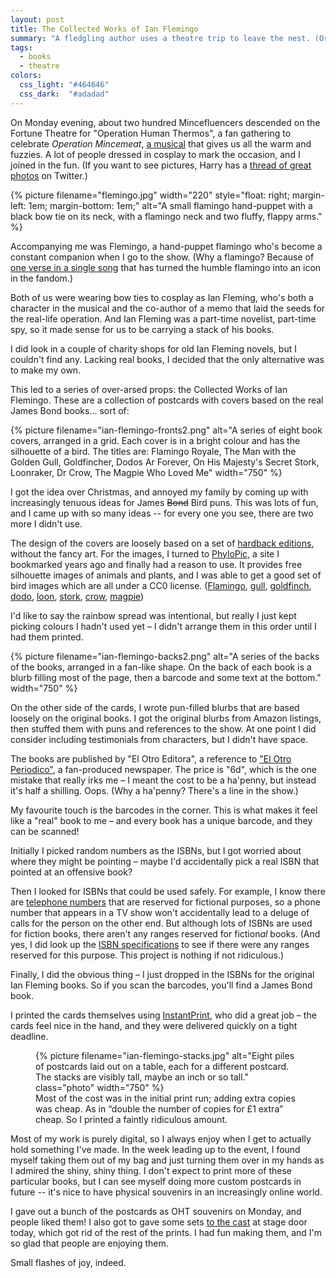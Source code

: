 ```yaml
---
layout: post
title: The Collected Works of Ian Flemingo
summary: "A fledgling author uses a theatre trip to leave the nest. (Or: some props I made for a cosplay event.)"
tags:
  - books
  - theatre
colors:
  css_light: "#464646"
  css_dark:  "#adadad"
---
```

On Monday evening, about two hundred Mincefluencers descended on the Fortune Theatre for "Operation Human Thermos", a fan gathering to celebrate *Operation Mincemeat*, [a musical] that gives us all the warm and fuzzies.
A lot of people dressed in cosplay to mark the occasion, and I joined in the fun.
(If you want to see pictures, Harry has a [thread of great photos][twitter] on Twitter.)

{%
  picture
  filename="flemingo.jpg"
  width="220"
  style="float: right; margin-left: 1em; margin-bottom: 1em;"
  alt="A small flamingo hand-puppet with a black bow tie on its neck, with a flamingo neck and two fluffy, flappy arms."
%}

Accompanying me was Flemingo, a hand-puppet flamingo who's become a constant companion when I go to the show.
(Why a flamingo?
Because of [one verse in a single song][gtb] that has turned the humble flamingo into an icon in the fandom.)

Both of us were wearing bow ties to cosplay as Ian Fleming, who's both a character in the musical and the co-author of a memo that laid the seeds for the real-life operation.
And Ian Fleming was a part-time novelist, part-time spy, so it made sense for us to be carrying a stack of his books.

I did look in a couple of charity shops for old Ian Fleming novels, but I couldn't find any.
Lacking real books, I decided that the only alternative was to make my own.

This led to a series of over-arsed props: the Collected Works of Ian Flemingo.
These are a collection of postcards with covers based on the real James Bond books… sort of:

{%
  picture
  filename="ian-flemingo-fronts2.png"
  alt="A series of eight book covers, arranged in a grid. Each cover is in a bright colour and has the silhouette of a bird. The titles are: Flamingo Royale, The Man with the Golden Gull, Goldfincher, Dodos Ar Forever, On His Majesty's Secret Stork, Loonraker, Dr Crow, The Magpie Who Loved Me"
  width="750"
%}

I got the idea over Christmas, and annoyed my family by coming up with increasingly tenuous ideas for James <s>Bond</s> Bird puns.
This was lots of fun, and I came up with so many ideas -- for every one you see, there are two more I didn't use.

The design of the covers are loosely based on a set of [hardback editions], without the fancy art.
For the images, I turned to [PhyloPic], a site I bookmarked years ago and finally had a reason to use.
It provides free silhouette images of animals and plants, and I was able to get a good set of bird images which are all under a CC0 license.
([Flamingo](https://www.phylopic.org/images/a1244226-f2c2-41dc-b113-f1c6545958ce/phoenicopterus-roseus), [gull](https://www.phylopic.org/images/1e45eae7-b1eb-4a08-9e1f-4f34f2fb7710/larus-argentatus), [goldfinch](https://www.phylopic.org/images/44b8d744-7db7-4533-b3ea-29db99fb276f/haemorhous-purpureus), [dodo](https://www.phylopic.org/images/01bbffec-312c-493a-bcd3-e9361ed3435d/raphus-cucullatus), [loon](https://www.phylopic.org/images/db5c0243-52bf-4a2b-a27c-0a0c34469522/gavia-immer), [stork](https://www.phylopic.org/images/d8b80938-61d0-4b06-ab28-d631fb545131/mycteria-americana), [crow](https://www.phylopic.org/images/2db31c7c-b0a9-460f-807e-da9181f21cf6/corvus-brachyrhynchos), [magpie](https://www.phylopic.org/images/87d6a89a-9044-49cd-b708-086c847735f2/terpsiphone-paradisi))

I'd like to say the rainbow spread was intentional, but really I just kept picking colours I hadn't used yet – I didn't arrange them in this order until I had them printed.

{%
  picture
  filename="ian-flemingo-backs2.png"
  alt="A series of the backs of the books, arranged in a fan-like shape. On the back of each book is a blurb filling most of the page, then a barcode and some text at the bottom."
  width="750"
%}

On the other side of the cards, I wrote pun-filled blurbs that are based loosely on the original books.
I got the original blurbs from Amazon listings, then stuffed them with puns and references to the show.
At one point I did consider including testimonials from characters, but I didn't have space.

The books are published by "El Otro Editora", a reference to ["El Otro Periodico"][eop], a fan-produced newspaper.
The price is "6d", which is the one mistake that really irks me – I meant the cost to be a ha'penny, but instead it's half a shilling.
Oops.
(Why a ha'penny?
There's a line in the show.)

My favourite touch is the barcodes in the corner.
This is what makes it feel like a "real" book to me – and every book has a unique barcode, and they can be scanned!

Initially I picked random numbers as the ISBNs, but I got worried about where they might be pointing – maybe I'd accidentally pick a real ISBN that pointed at an offensive book?

Then I looked for ISBNs that could be used safely.
For example, I know there are [telephone numbers][ofcom] that are reserved for fictional purposes, so a phone number that appears in a TV show won't accidentally lead to a deluge of calls for the person on the other end.
But although lots of ISBNs are used for fiction books, there aren't any ranges reserved for fiction*al* books.
(And yes, I did look up the [ISBN specifications][specs] to see if there were any ranges reserved for this purpose.
This project is nothing if not ridiculous.)

Finally, I did the obvious thing – I just dropped in the ISBNs for the original Ian Fleming books.
So if you scan the barcodes, you'll find a James Bond book.

I printed the cards themselves using [InstantPrint], who did a great job – the cards feel nice in the hand, and they were delivered quickly on a tight deadline.

<figure>
  {%
    picture
    filename="ian-flemingo-stacks.jpg"
    alt="Eight piles of postcards laid out on a table, each for a different postcard. The stacks are visibly tall, maybe an inch or so tall."
    class="photo"
    width="750"
  %}
  <figcaption>
    Most of the cost was in the initial print run; adding extra copies was cheap.
    As in “double the number of copies for £1 extra” cheap.
    So I printed a faintly ridiculous amount.
  </figcaption>
</figure>

Most of my work is purely digital, so I always enjoy when I get to actually hold something I've made.
In the week leading up to the event, I found myself taking them out of my bag and just turning them over in my hands as I admired the shiny, shiny thing.
I don't expect to print more of these particular books, but I can see myself doing more custom postcards in future -- it's nice to have physical souvenirs in an increasingly online world.

I gave out a bunch of the postcards as OHT souvenirs on Monday, and people liked them!
I also got to gave some sets [to the cast] at stage door today, which got rid of the rest of the prints.
I had fun making them, and I'm so glad that people are enjoying them.

Small flashes of joy, indeed.

[twitter]: https://twitter.com/HarryBower_/status/1746971616934793273
[a musical]: https://www.operationmincemeat.com/
[gtb]: https://www.youtube.com/watch?v=70Q5ljDokFA&t=134s
[hardback editions]: https://www.ianfleming.com/introducing-new-fleming-007-hardback-editions/
[PhyloPic]: https://www.phylopic.org/
[eop]: https://twitter.com/spitlip/status/1747330685986066878
[ipaddr]: https://www.rfc-editor.org/rfc/rfc5737#section-3
[ofcom]: https://www.ofcom.org.uk/phones-telecoms-and-internet/information-for-industry/numbering/numbers-for-drama
[specs]: https://www.isbn-international.org/range_file_generation
[InstantPrint]: https://www.instantprint.co.uk/
[to the cast]: https://twitter.com/spitlip/status/1748768746854855116
